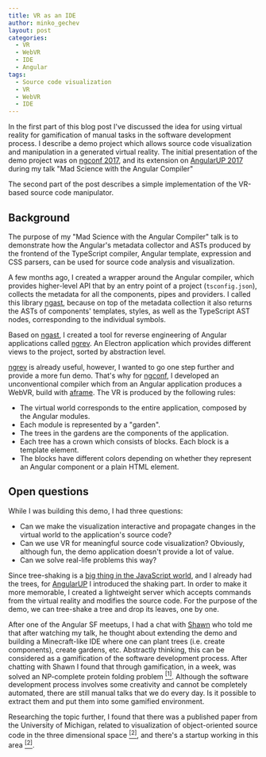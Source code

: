```yaml
---
title: VR as an IDE
author: minko_gechev
layout: post
categories:
  - VR
  - WebVR
  - IDE
  - Angular
tags:
  - Source code visualization
  - VR
  - WebVR
  - IDE
---
```


In the first part of this blog post I've discussed the idea for using virtual reality for gamification of manual tasks in the software development process. I describe a demo project which allows source code visualization and manipulation in a generated virtual reality. The initial presentation of the demo project was on [ngconf 2017](https://ng-conf.org/), and its extension on [AngularUP 2017](https://angularup.com/) during my talk "Mad Science with the Angular Compiler"

The second part of the post describes a simple implementation of the VR-based source code manipulator.

## Background

The purpose of my "Mad Science with the Angular Compiler" talk is to demonstrate how the Angular's metadata collector and ASTs produced by the frontend of the TypeScript compiler, Angular template, expression and CSS parsers, can be used for source code analysis and visualization.

A few months ago, I created a wrapper around the Angular compiler, which provides higher-level API that by an entry point of a project (`tsconfig.json`), collects the metadata for all the components, pipes and providers. I called this library [ngast](https://github.com/mgechev/ngast), because on top of the metadata collection it also returns the ASTs of components' templates, styles, as well as the TypeScript AST nodes, corresponding to the individual symbols.

Based on [ngast](https://github.com/mgechev/ngast), I created a tool for reverse engineering of Angular applications called [ngrev](https://github.com/mgechev/ngrev). An Electron application which provides different views to the project, sorted by abstraction level.

[ngrev](https://github.com/mgechev/ngrev) is already useful, however, I wanted to go one step further and provide a more fun demo. That's why for [ngconf](https://ng-conf.org/), I developed an unconventional compiler which from an Angular application produces a WebVR, build with [aframe](https://aframe.org). The VR is produced by the following rules:

- The virtual world corresponds to the entire application, composed by the Angular modules.
- Each module is represented by a "garden".
- The trees in the gardens are the components of the application.
- Each tree has a crown which consists of blocks. Each block is a template element.
- The blocks have different colors depending on whether they represent an Angular component or a plain HTML element.

## Open questions

While I was building this demo, I had three questions:

- Can we make the visualization interactive and propagate changes in the virtual world to the application's source code?
- Can we use VR for meaningful source code visualization? Obviously, although fun, the demo application doesn't provide a lot of value.
- Can we solve real-life problems this way?

Since tree-shaking is a [big thing in the JavaScript world](LINK), and I already had the trees, for [AngularUP](https://angularup.com/) I introduced the shaking part. In order to make it more memorable, I created a lightweight server which accepts commands from the virtual reality and modifies the source code. For the purpose of the demo, we can tree-shake a tree and drop its leaves, one by one.

After one of the Angular SF meetups, I had a chat with [Shawn](LINK) who told me that after watching my talk, he thought about extending the demo and building a Minecraft-like IDE where one can plant trees (i.e. create components), create gardens, etc. Abstractly thinking, this can be considered as a gamification of the software development process. After chatting with Shawn I found that through gamification, in a week, was solved an NP-complete protein folding problem <a href=""><sup>[1]</sup></a>. Although the software development process involves some creativity and cannot be completely automated, there are still manual talks that we do every day. Is it possible to extract them and put them into some gamified environment.

Researching the topic further, I found that there was a published paper from the University of Michigan, related to visualization of object-oriented source code in the three dimensional space <a href=""><sup>[2]</sup></a>, and there's a startup working in this area <a href=""><sup>[2]</sup></a>.
